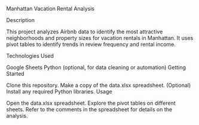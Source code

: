 Manhattan Vacation Rental Analysis

Description

This project analyzes Airbnb data to identify the most attractive neighborhoods and property sizes for vacation rentals in Manhattan. It uses pivot tables to identify trends in review frequency and rental income.

Technologies Used

Google Sheets
Python (optional, for data cleaning or automation)
Getting Started

Clone this repository.
Make a copy of the data.xlsx spreadsheet.
(Optional) Install any required Python libraries.
Usage

Open the data.xlsx spreadsheet.
Explore the pivot tables on different sheets.
Refer to the comments in the spreadsheet for details on the analysis.
